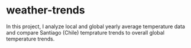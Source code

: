 # weather-trends
In this project, I analyze local and global yearly average temperature data and compare Santiago (Chile) temprature trends to overall global temperature trends.
